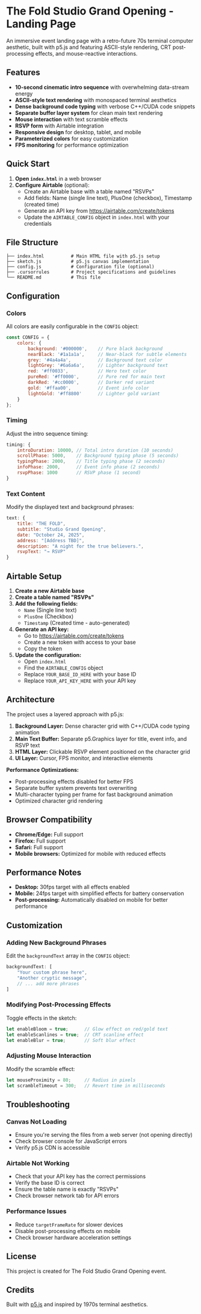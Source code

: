 # The Fold Studio Grand Opening - Landing Page

An immersive event landing page with a retro-future 70s terminal computer aesthetic, built with p5.js and featuring ASCII-style rendering, CRT post-processing effects, and mouse-reactive interactions.

## Features

- **10-second cinematic intro sequence** with overwhelming data-stream energy
- **ASCII-style text rendering** with monospaced terminal aesthetics
- **Dense background code typing** with verbose C++/CUDA code snippets
- **Separate buffer layer system** for clean main text rendering
- **Mouse interaction** with text scramble effects
- **RSVP form** with Airtable integration
- **Responsive design** for desktop, tablet, and mobile
- **Parameterized colors** for easy customization
- **FPS monitoring** for performance optimization

## Quick Start

1. **Open `index.html`** in a web browser
2. **Configure Airtable** (optional):
   - Create an Airtable base with a table named "RSVPs"
   - Add fields: Name (single line text), PlusOne (checkbox), Timestamp (created time)
   - Generate an API key from https://airtable.com/create/tokens
   - Update the `AIRTABLE_CONFIG` object in `index.html` with your credentials

## File Structure

```
├── index.html          # Main HTML file with p5.js setup
├── sketch.js           # p5.js canvas implementation
├── config.js           # Configuration file (optional)
├── .cursorrules        # Project specifications and guidelines
└── README.md           # This file
```

## Configuration

### Colors
All colors are easily configurable in the `CONFIG` object:

```javascript
const CONFIG = {
    colors: {
        background: '#000000',    // Pure black background
        nearBlack: '#1a1a1a',     // Near-black for subtle elements
        grey: '#4a4a4a',          // Background text color
        lightGrey: '#6a6a6a',     // Lighter background text
        red: '#ff0033',           // Hero text color
        pureRed: '#ff0000',       // Pure red for main text
        darkRed: '#cc0000',       // Darker red variant
        gold: '#ffaa00',          // Event info color
        lightGold: '#ff8800'      // Lighter gold variant
    }
};
```

### Timing
Adjust the intro sequence timing:

```javascript
timing: {
    introDuration: 10000, // Total intro duration (10 seconds)
    scrollPhase: 5000,    // Background typing phase (5 seconds)
    typingPhase: 2000,    // Title typing phase (2 seconds)
    infoPhase: 2000,      // Event info phase (2 seconds)
    rsvpPhase: 1000       // RSVP phase (1 second)
}
```

### Text Content
Modify the displayed text and background phrases:

```javascript
text: {
    title: "THE FOLD",
    subtitle: "Studio Grand Opening",
    date: "October 24, 2025",
    address: "[Address TBD]",
    description: "A night for the true believers.",
    rsvpText: "→ RSVP"
}
```

## Airtable Setup

1. **Create a new Airtable base**
2. **Create a table named "RSVPs"**
3. **Add the following fields:**
   - `Name` (Single line text)
   - `PlusOne` (Checkbox)
   - `Timestamp` (Created time - auto-generated)
4. **Generate an API key:**
   - Go to https://airtable.com/create/tokens
   - Create a new token with access to your base
   - Copy the token
5. **Update the configuration:**
   - Open `index.html`
   - Find the `AIRTABLE_CONFIG` object
   - Replace `YOUR_BASE_ID_HERE` with your base ID
   - Replace `YOUR_API_KEY_HERE` with your API key

## Architecture

The project uses a layered approach with p5.js:

1. **Background Layer:** Dense character grid with C++/CUDA code typing animation
2. **Main Text Buffer:** Separate p5.Graphics layer for title, event info, and RSVP text
3. **HTML Layer:** Clickable RSVP element positioned on the character grid
4. **UI Layer:** Cursor, FPS monitor, and interactive elements

**Performance Optimizations:**
- Post-processing effects disabled for better FPS
- Separate buffer system prevents text overwriting
- Multi-character typing per frame for fast background animation
- Optimized character grid rendering

## Browser Compatibility

- **Chrome/Edge:** Full support
- **Firefox:** Full support
- **Safari:** Full support
- **Mobile browsers:** Optimized for mobile with reduced effects

## Performance Notes

- **Desktop:** 30fps target with all effects enabled
- **Mobile:** 24fps target with simplified effects for battery conservation
- **Post-processing:** Automatically disabled on mobile for better performance

## Customization

### Adding New Background Phrases
Edit the `backgroundText` array in the `CONFIG` object:

```javascript
backgroundText: [
    "Your custom phrase here",
    "Another cryptic message",
    // ... add more phrases
]
```

### Modifying Post-Processing Effects
Toggle effects in the sketch:

```javascript
let enableBloom = true;      // Glow effect on red/gold text
let enableScanlines = true;  // CRT scanline effect
let enableBlur = true;       // Soft blur effect
```

### Adjusting Mouse Interaction
Modify the scramble effect:

```javascript
let mouseProximity = 80;     // Radius in pixels
let scrambleTimeout = 300;   // Revert time in milliseconds
```

## Troubleshooting

### Canvas Not Loading
- Ensure you're serving the files from a web server (not opening directly)
- Check browser console for JavaScript errors
- Verify p5.js CDN is accessible

### Airtable Not Working
- Check that your API key has the correct permissions
- Verify the base ID is correct
- Ensure the table name is exactly "RSVPs"
- Check browser network tab for API errors

### Performance Issues
- Reduce `targetFrameRate` for slower devices
- Disable post-processing effects on mobile
- Check browser hardware acceleration settings

## License

This project is created for The Fold Studio Grand Opening event.

## Credits

Built with [p5.js](https://p5js.org/) and inspired by 1970s terminal aesthetics.

